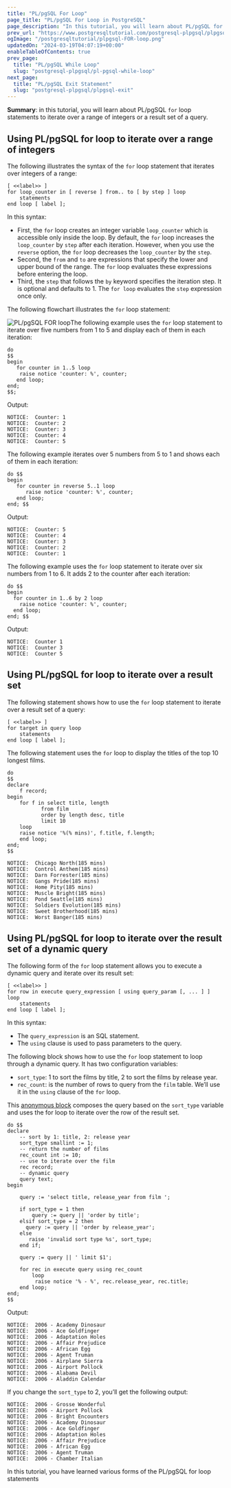 ```yaml
---
title: "PL/pgSQL For Loop"
page_title: "PL/pgSQL For Loop in PostgreSQL"
page_description: "In this tutorial, you will learn about PL/pgSQL for loop statements to iterate over a range of integers and a result set of a query."
prev_url: "https://www.postgresqltutorial.com/postgresql-plpgsql/plpgsql-for-loop/"
ogImage: "/postgresqltutorial/plpgsql-FOR-loop.png"
updatedOn: "2024-03-19T04:07:19+00:00"
enableTableOfContents: true
prev_page: 
  title: "PL/pgSQL While Loop"
  slug: "postgresql-plpgsql/pl-pgsql-while-loop"
next_page: 
  title: "PL/pgSQL Exit Statement"
  slug: "postgresql-plpgsql/plpgsql-exit"
---
```





**Summary**: in this tutorial, you will learn about PL/pgSQL `for` loop statements to iterate over a range of integers or a result set of a query.


## Using PL/pgSQL for loop to iterate over a range of integers

The following illustrates the syntax of the `for` loop statement that iterates over integers of a range:


```pgsql
[ <<label>> ]
for loop_counter in [ reverse ] from.. to [ by step ] loop
    statements
end loop [ label ];
```
In this syntax:

* First, the `for` loop creates an integer variable `loop_counter` which is accessible only inside the loop. By default, the `for` loop increases the `loop_counter` by `step` after each iteration. However, when you use the `reverse` option, the `for` loop decreases the `loop_counter` by the `step`.
* Second, the `from` and `to` are expressions that specify the lower and upper bound of the range. The `for` loop evaluates these expressions before entering the loop.
* Third, the `step` that follows the `by` keyword specifies the iteration step. It is optional and defaults to 1\. The `for loop` evaluates the `step` expression once only.

The following flowchart illustrates the `for` loop statement:

![PL/pgSQL FOR loop](/postgresqltutorial/plpgsql-FOR-loop.png)The following example uses the `for` loop statement to iterate over five numbers from 1 to 5 and display each of them in each iteration:


```pgsql
do 
$$
begin
   for counter in 1..5 loop
	raise notice 'counter: %', counter;
   end loop;
end; 
$$;
```
Output:


```shell
NOTICE:  Counter: 1
NOTICE:  Counter: 2
NOTICE:  Counter: 3
NOTICE:  Counter: 4
NOTICE:  Counter: 5
```
The following example iterates over 5 numbers from 5 to 1 and shows each of them in each iteration:


```pgsql
do $$
begin
   for counter in reverse 5..1 loop
      raise notice 'counter: %', counter;
   end loop;
end; $$
```
Output:


```shell
NOTICE:  Counter: 5
NOTICE:  Counter: 4
NOTICE:  Counter: 3
NOTICE:  Counter: 2
NOTICE:  Counter: 1
```
The following example uses the `for` loop statement to iterate over six numbers from 1 to 6\. It adds 2 to the counter after each iteration:


```pgsql
do $$
begin 
  for counter in 1..6 by 2 loop
    raise notice 'counter: %', counter;
  end loop;
end; $$
```
Output:


```shell
NOTICE:  Counter 1
NOTICE:  Counter 3
NOTICE:  Counter 5
```

## Using PL/pgSQL for loop to iterate over a result set

The following statement shows how to use the `for` loop statement to iterate over a result set of a query:


```pgsql
[ <<label>> ]
for target in query loop
    statements
end loop [ label ];
```
The following statement uses the `for` loop to display the titles of the top 10 longest films.


```pgsql
do
$$
declare
    f record;
begin
    for f in select title, length 
	       from film 
	       order by length desc, title
	       limit 10 
    loop 
	raise notice '%(% mins)', f.title, f.length;
    end loop;
end;
$$
```

```shell
NOTICE:  Chicago North(185 mins)
NOTICE:  Control Anthem(185 mins)
NOTICE:  Darn Forrester(185 mins)
NOTICE:  Gangs Pride(185 mins)
NOTICE:  Home Pity(185 mins)
NOTICE:  Muscle Bright(185 mins)
NOTICE:  Pond Seattle(185 mins)
NOTICE:  Soldiers Evolution(185 mins)
NOTICE:  Sweet Brotherhood(185 mins)
NOTICE:  Worst Banger(185 mins)
```

## Using PL/pgSQL for loop to iterate over the result set of a dynamic query

The following form of the `for` loop statement allows you to execute a dynamic query and iterate over its result set:


```pgsql
[ <<label>> ]
for row in execute query_expression [ using query_param [, ... ] ] 
loop
    statements
end loop [ label ];
```
In this syntax:

* The `query_expression` is an SQL statement.
* The `using` clause is used to pass parameters to the query.

The following block shows how to use the `for` loop statement to loop through a dynamic query. It has two configuration variables:

* `sort_type`: 1 to sort the films by title, 2 to sort the films by release year.
* `rec_count`: is the number of rows to query from the `film` table. We’ll use it in the `using` clause of the `for` loop.

This [anonymous block](plpgsql-block-structure) composes the query based on the `sort_type` variable and uses the for loop to iterate over the row of the result set.


```pgsql
do $$
declare
    -- sort by 1: title, 2: release year
    sort_type smallint := 1; 
	-- return the number of films
	rec_count int := 10;
	-- use to iterate over the film
	rec record;
	-- dynamic query
    query text;
begin
		
	query := 'select title, release_year from film ';
	
	if sort_type = 1 then
		query := query || 'order by title';
	elsif sort_type = 2 then
	  query := query || 'order by release_year';
	else 
	   raise 'invalid sort type %s', sort_type;
	end if;

	query := query || ' limit $1';

	for rec in execute query using rec_count
        loop
	     raise notice '% - %', rec.release_year, rec.title;
	end loop;
end;
$$
```
Output:


```shell
NOTICE:  2006 - Academy Dinosaur
NOTICE:  2006 - Ace Goldfinger
NOTICE:  2006 - Adaptation Holes
NOTICE:  2006 - Affair Prejudice
NOTICE:  2006 - African Egg
NOTICE:  2006 - Agent Truman
NOTICE:  2006 - Airplane Sierra
NOTICE:  2006 - Airport Pollock
NOTICE:  2006 - Alabama Devil
NOTICE:  2006 - Aladdin Calendar
```
If you change the `sort_type` to 2, you’ll get the following output:


```shell
NOTICE:  2006 - Grosse Wonderful
NOTICE:  2006 - Airport Pollock
NOTICE:  2006 - Bright Encounters
NOTICE:  2006 - Academy Dinosaur
NOTICE:  2006 - Ace Goldfinger
NOTICE:  2006 - Adaptation Holes
NOTICE:  2006 - Affair Prejudice
NOTICE:  2006 - African Egg
NOTICE:  2006 - Agent Truman
NOTICE:  2006 - Chamber Italian
```
In this tutorial, you have learned various forms of the PL/pgSQL for loop statements

